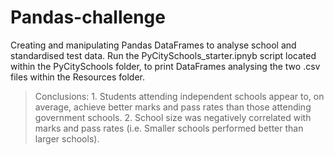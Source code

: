# Pandas-challenge
Creating and manipulating Pandas DataFrames to analyse school and standardised test data.
Run the PyCitySchools_starter.ipnyb script located within the PyCitySchools folder, to print DataFrames analysing the two .csv files within the Resources folder.

> Conclusions: 1. Students attending independent schools appear to, on average, achieve better marks and pass rates than those attending government schools.
               2. School size was negatively correlated with marks and pass rates (i.e. Smaller schools performed better than larger schools).
